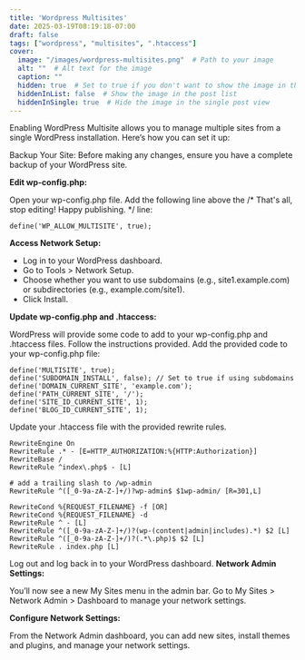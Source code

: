 ```yaml
---
title: 'Wordpress Multisites'
date: 2025-03-19T08:19:18-07:00
draft: false
tags: ["wordpress", "multisites", ".htaccess"]
cover:
  image: "/images/wordpress-multisites.png"  # Path to your image
  alt: ""  # Alt text for the image
  caption: ""
  hidden: true  # Set to true if you don't want to show the image in the
  hiddenInList: false  # Show the image in the post list
  hiddenInSingle: true  # Hide the image in the single post view
---
```

Enabling WordPress Multisite allows you to manage multiple sites from a single WordPress installation. Here’s how you can set it up:

Backup Your Site: Before making any changes, ensure you have a complete backup of your WordPress site.

**Edit wp-config.php:**

Open your wp-config.php file.
Add the following line above the /* That's all, stop editing! Happy publishing. */ line:

```
define('WP_ALLOW_MULTISITE', true);
```

**Access Network Setup:**

- Log in to your WordPress dashboard.
- Go to Tools > Network Setup.
- Choose whether you want to use subdomains (e.g., site1.example.com) or subdirectories (e.g., example.com/site1).
- Click Install.

**Update wp-config.php and .htaccess:**

WordPress will provide some code to add to your wp-config.php and .htaccess files. Follow the instructions provided.
Add the provided code to your wp-config.php file:
```
define('MULTISITE', true);
define('SUBDOMAIN_INSTALL', false); // Set to true if using subdomains
define('DOMAIN_CURRENT_SITE', 'example.com');
define('PATH_CURRENT_SITE', '/');
define('SITE_ID_CURRENT_SITE', 1);
define('BLOG_ID_CURRENT_SITE', 1);
```
Update your .htaccess file with the provided rewrite rules.
```
RewriteEngine On
RewriteRule .* - [E=HTTP_AUTHORIZATION:%{HTTP:Authorization}]
RewriteBase /
RewriteRule ^index\.php$ - [L]

# add a trailing slash to /wp-admin
RewriteRule ^([_0-9a-zA-Z-]+/)?wp-admin$ $1wp-admin/ [R=301,L]

RewriteCond %{REQUEST_FILENAME} -f [OR]
RewriteCond %{REQUEST_FILENAME} -d
RewriteRule ^ - [L]
RewriteRule ^([_0-9a-zA-Z-]+/)?(wp-(content|admin|includes).*) $2 [L]
RewriteRule ^([_0-9a-zA-Z-]+/)?(.*\.php)$ $2 [L]
RewriteRule . index.php [L]
```

Log out and log back in to your WordPress dashboard.
**Network Admin Settings:**

You’ll now see a new My Sites menu in the admin bar.
Go to My Sites > Network Admin > Dashboard to manage your network settings.

**Configure Network Settings:**

From the Network Admin dashboard, you can add new sites, install themes and plugins, and manage your network settings.
